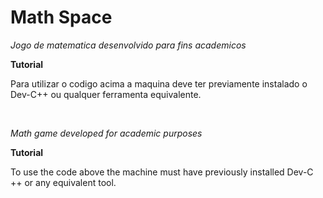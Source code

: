 <h1>Math Space</h1>
<p><i>Jogo de matematica desenvolvido para fins academicos</i></p>
<b>Tutorial</b>
<p>Para utilizar o codigo acima a maquina deve ter previamente instalado o Dev-C++ ou qualquer ferramenta equivalente.</p>
</br>
<p><i>Math game developed for academic purposes</i></p>
<b>Tutorial</b>
<p>To use the code above the machine must have previously installed Dev-C ++ or any equivalent tool.</p>
